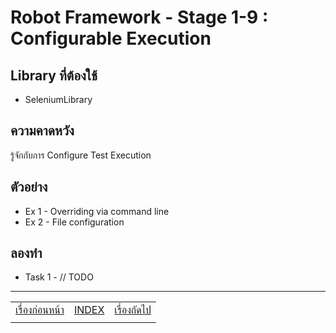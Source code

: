 # Robot Framework - Stage 1-9 : Configurable Execution

## Library ที่ต้องใช้

* SeleniumLibrary

## ความคาดหวัง

รู้จักกับการ Configure Test Execution

## ตัวอย่าง

* Ex 1 - Overriding via command line
* Ex 2 - File configuration

## ลองทำ

* Task 1 - // TODO

---

|   |   |   |
| - | - | - |
| [เรื่องก่อนหน้า](../1-8/README.md) | [INDEX](../README.md) | [เรื่องถัดไป](../1-10/README.md) |
|   |   |   |
